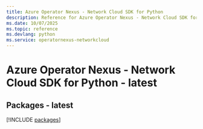 ```yaml
---
title: Azure Operator Nexus - Network Cloud SDK for Python
description: Reference for Azure Operator Nexus - Network Cloud SDK for Python
ms.date: 10/07/2025
ms.topic: reference
ms.devlang: python
ms.service: operatornexus-networkcloud
---
```

# Azure Operator Nexus - Network Cloud SDK for Python - latest
## Packages - latest
[!INCLUDE [packages](operator-nexus---network-cloud-index.md)]
